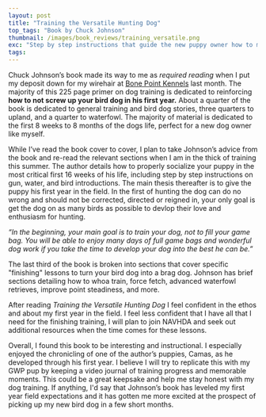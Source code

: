 ```yaml
---
layout: post
title: "Training the Versatile Hunting Dog"
top_tags: "Book by Chuck Johnson"
thumbnail: /images/book_reviews/training_versatile.png
exc: "Step by step instructions that guide the new puppy owner how to make the most of their hunting dog in the field and stream."
tags:
---
```


Chuck Johnson’s book made its way to me as *required reading* when I put my deposit down for my wirehair at [Bone Point Kennels](http://www.bonepointkennels.com/) last month. The majority of this 225 page primer on dog training is dedicated to reinforcing **how to not screw up your bird dog in his first year.** About a quarter of the book is dedicated to general training and bird dog stories, three quarters to upland, and a quarter to waterfowl. The majority of material is dedicated to the first 8 weeks to 8 months of the dogs life, perfect for a new dog owner like myself. 

While I’ve read the book cover to cover, I plan to take Johnson’s advice from the book and re-read the relevant sections when I am in the thick of training this summer. The author details how to properly socialize your puppy in the most critical first 16 weeks of his life, including step by step instructions on gun, water, and bird introductions. The main thesis thereafter is to give the puppy his first year in the field. In the first of hunting the dog can do no wrong and should not be corrected, directed or reigned in, your only goal is get the dog on as many birds as possible to devlop their love and enthusiasm for hunting. 

*“In the beginning, your main goal is to train your dog, not to fill your game bag. You will be able to enjoy many days of full game bags and wonderful dog work if you take the time to develop your dog into the best he can be.”*

The last third of the book is broken into sections that cover specific "finishing" lessons to turn your bird dog into a brag dog. Johnson has brief sections detailing how to whoa train, force fetch, advanced waterfowl retrieves, improve point steadiness, and more. 

After reading *Training the Versatile Hunting Dog* I feel confident in the ethos and about my first year in the field. I feel less confident that I have all that I need for the finishing training, I will plan to join NAVHDA and seek out additional resources when the time comes for these lessons. 

Overall, I found this book to be interesting and instructional. I especially enjoyed the chronicling of one of the author’s puppies, Camas, as he developed through his first year. I believe I will try to replicate this with my GWP pup by keeping a video journal of training progress and memorable moments. This could be a great keepsake and help me stay honest with my dog training. If anything, I'd say that Johnson’s book has leveled my first year field expectations and it has gotten me more excited at the prospect of picking up my new bird dog in a few short months.